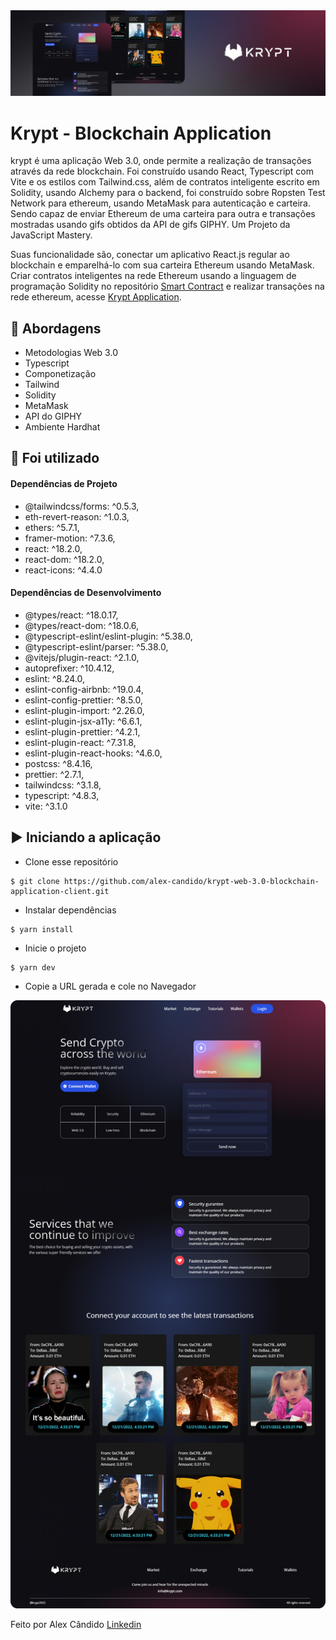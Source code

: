<img alt="Ignite" src="/src/assets/krypt-application.png" />

# Krypt - Blockchain Application

krypt é uma aplicação Web 3.0, onde permite a realização de transações através da rede blockchain. 
Foi construído usando React, Typescript com Vite e os estilos com Tailwind.css, além de contratos inteligente escrito em Solidity, usando Alchemy para o backend, foi construído sobre Ropsten Test Network para ethereum, usando MetaMask para autenticação e carteira. Sendo capaz de enviar Ethereum de uma carteira para outra e transações mostradas usando gifs obtidos da API de gifs GIPHY. Um Projeto da JavaScript Mastery.

Suas funcionalidade são, conectar um aplicativo React.js regular ao blockchain e emparelhá-lo com sua carteira Ethereum usando MetaMask. Criar contratos inteligentes na rede Ethereum usando a linguagem de programação Solidity no repositório [Smart Contract](https://github.com/alex-candido/krypt-web-3.0-blockchain-application-smart-contract) e realizar transações na rede ethereum, acesse [Krypt Application](https://krypt-blockchain-application.netlify.app/).

## 🚀 Abordagens

- Metodologias Web 3.0
- Typescript
- Componetização
- Tailwind
- Solidity
- MetaMask
- API do GIPHY
- Ambiente Hardhat

## 📌 Foi utilizado

#### Dependências de Projeto

- @tailwindcss/forms: ^0.5.3,
- eth-revert-reason: ^1.0.3,
- ethers: ^5.7.1,
- framer-motion: ^7.3.6,
- react: ^18.2.0,
- react-dom: ^18.2.0,
- react-icons: ^4.4.0

#### Dependências de Desenvolvimento

- @types/react: ^18.0.17,
- @types/react-dom: ^18.0.6,
- @typescript-eslint/eslint-plugin: ^5.38.0,
- @typescript-eslint/parser: ^5.38.0,
- @vitejs/plugin-react: ^2.1.0,
- autoprefixer: ^10.4.12,
- eslint: ^8.24.0,
- eslint-config-airbnb: ^19.0.4,
- eslint-config-prettier: ^8.5.0,
- eslint-plugin-import: ^2.26.0,
- eslint-plugin-jsx-a11y: ^6.6.1,
- eslint-plugin-prettier: ^4.2.1,
- eslint-plugin-react: ^7.31.8,
- eslint-plugin-react-hooks: ^4.6.0,
- postcss: ^8.4.16,
- prettier: ^2.7.1,
- tailwindcss: ^3.1.8,
- typescript: ^4.8.3,
- vite: ^3.1.0

## ▶️ Iniciando a aplicação

- Clone esse repositório
```
$ git clone https://github.com/alex-candido/krypt-web-3.0-blockchain-application-client.git
```
- Instalar dependências
```
$ yarn install
```

- Inicie o projeto
```
$ yarn dev
```

- Copie a URL gerada e cole no Navegador

<img src="/src/assets/Krypt-page.png" alt="Krypt">

Feito por Alex Cândido [Linkedin](https://www.linkedin.com/in/alexcndd/)
